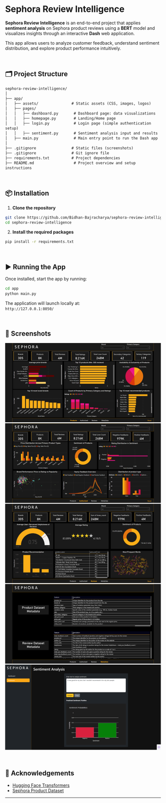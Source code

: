 # Sephora Review Intelligence

**Sephora Review Intelligence** is an end-to-end project that applies **sentiment analysis** on Sephora product reviews using a **BERT** model and visualizes insights through an interactive **Dash** web application.

This app allows users to analyze customer feedback, understand sentiment distribution, and explore product performance intuitively.

<br/>

## 🗂️ Project Structure

```
sephora-review-intelligence/
│
├── app/
│   ├── assets/               # Static assets (CSS, images, logos)
│   ├── pages/
│   │   ├── dashboard.py       # Dashboard page: data visualizations
│   │   ├── homepage.py        # Landing/Home page
│   │   ├── login.py           # Login page (simple authentication setup)
│   │   ├── sentiment.py       # Sentiment analysis input and results
│   ├── main.py                # Main entry point to run the Dash app
│
├── .gitignore                # Static files (screenshots)
├── .gitignore                # Git ignore file
├── requirements.txt          # Project dependencies
├── README.md                  # Project overview and setup instructions
```

<br/>

## 📦 Installation

1. **Clone the repository**

```bash
git clone https://github.com/Bidhan-Bajracharya/sephora-review-intelligence.git
cd sephora-review-intelligence
```

2. **Install the required packages**

```bash
pip install -r requirements.txt
```

<br/>

## ▶️ Running the App

Once installed, start the app by running:

```bash
cd app
python main.py
```

The application will launch locally at:  
`http://127.0.0.1:8050/`

<br/>

## 📸 Screenshots

![](https://github.com/Bidhan-Bajracharya/sephora-review-intelligence/blob/main/static/p1.png)
![](https://github.com/Bidhan-Bajracharya/sephora-review-intelligence/blob/main/static/p2.png)
![](https://github.com/Bidhan-Bajracharya/sephora-review-intelligence/blob/main/static/p3.png)
![](https://github.com/Bidhan-Bajracharya/sephora-review-intelligence/blob/main/static/p4.png)
![](https://github.com/Bidhan-Bajracharya/sephora-review-intelligence/blob/main/static/p5.png)

<br/>

## 🙏 Acknowledgements

- [Hugging Face Transformers](https://huggingface.co/transformers/)
- [Sephora Product Dataset](https://www.kaggle.com/datasets/nadyinky/sephora-products-and-skincare-reviews)

---

